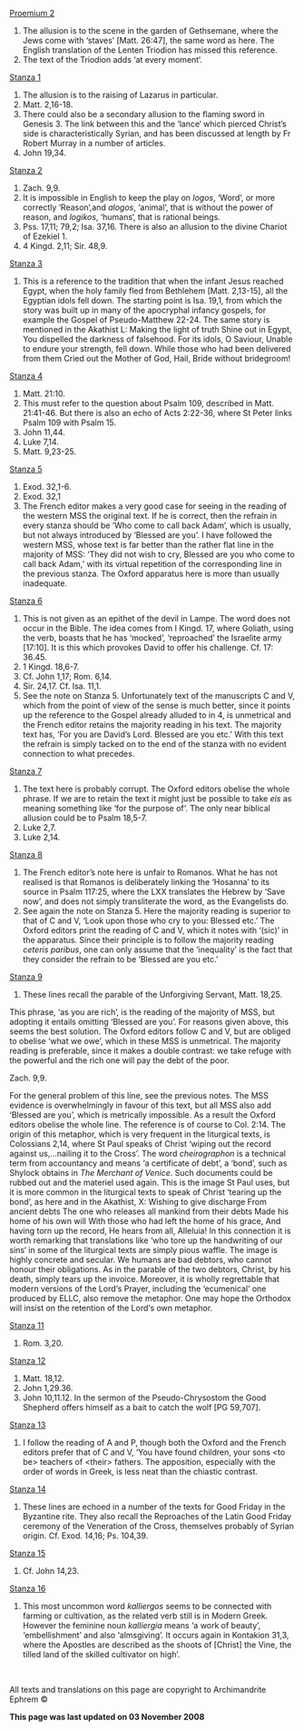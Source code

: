 [Proemium 2](kontak16.md)

1.  The allusion is to the scene in the garden of Gethsemane, where the Jews come with ‘staves’ \[Matt. 26:47\], the same word as here. The English translation of the Lenten Triodion has missed this reference.
2.  The text of the Triodion adds ‘at every moment‘.

[Stanza 1](kontak16.md)

1.  The allusion is to the raising of Lazarus in particular.
2.  Matt. 2,16-18.
3.  There could also be a secondary allusion to the flaming sword in Genesis 3. The link between this and the ‘lance‘ which pierced Christ’s side is characteristically Syrian, and has been discussed at length by Fr Robert Murray in a number of articles.
4.  John 19,34.

[Stanza 2](kontak16.md)

1.  Zach. 9,9.
2.  It is impossible in English to keep the play on *logos*, ‘Word‘, or more correctly ‘Reason‘,and *alogos*, ‘animal‘, that is without the power of reason, and *logikos*, ‘humans‘, that is rational beings.
3.  Pss. 17,11; 79,2; Isa. 37,16. There is also an allusion to the divine Chariot of Ezekiel 1.
4.  4 Kingd. 2,11; Sir. 48,9.

[Stanza 3](kontak16.md)

1.  This is a reference to the tradition that when the infant Jesus reached Egypt, when the holy family fled from Bethlehem \[Matt. 2,13-15\], all the Egyptian idols fell down. The starting point is Isa. 19,1, from which the story was built up in many of the apocryphal infancy gospels, for example the Gospel of Pseudo-Matthew 22-24. The same story is mentioned in the Akathist L:
    Making the light of truth
    Shine out in Egypt,
    You dispelled the darkness of falsehood.
    For its idols, O Saviour,
    Unable to endure your strength, fell down.
    While those who had been delivered from them
    Cried out the Mother of God,
    Hail, Bride without bridegroom!

[Stanza 4](kontak16.md)

1.  Matt. 21:10.
2.  This must refer to the question about Psalm 109, described in Matt. 21:41-46. But there is also an echo of Acts 2:22-36, where St Peter links Psalm 109 with Psalm 15.
3.  John 11,44.
4.  Luke 7,14.
5.  Matt. 9,23-25.

[Stanza 5](kontak16.md)

1.  Exod. 32,1-6.
2.  Exod. 32,1
3.  The French editor makes a very good case for seeing in the reading of the western MSS the original text. If he is correct, then the refrain in every stanza should be ‘Who come to call back Adam’, which is usually, but not always introduced by ‘Blessed are you’. I have followed the western MSS, whose text is far better than the rather flat line in the majority of MSS: ‘They did not wish to cry, Blessed are you who come to call back Adam,’ with its virtual repetition of the corresponding line in the previous stanza. The Oxford apparatus here is more than usually inadequate.

[Stanza 6](kontak16.md)

1.  This is not given as an epithet of the devil in Lampe. The word does not occur in the Bible. The idea comes from I Kingd. 17, where Goliath, using the verb, boasts that he has ‘mocked’, ‘reproached’ the Israelite army \[17:10\]. It is this which provokes David to offer his challenge. Cf. 17: 36.45.
2.  1 Kingd. 18,6-7.
3.  Cf. John 1,17; Rom. 6,14.
4.  Sir. 24,17. Cf. Isa. 11,1.
5.  See the note on Stanza 5. Unfortunately text of the manuscripts C and V, which from the point of view of the sense is much better, since it points up the reference to the Gospel already alluded to in 4, is unmetrical and the French editor retains the majority reading in his text. The majority text has, ‘For you are David’s Lord. Blessed are you etc.’ With this text the refrain is simply tacked on to the end of the stanza with no evident connection to what precedes.

[Stanza 7](kontak16.md)

1.  The text here is probably corrupt. The Oxford editors obelise the whole phrase. If we are to retain the text it might just be possible to take *eis* as meaning something like ‘for the purpose of‘. The only near biblical allusion could be to Psalm 18,5-7.
2.  Luke 2,7.
3.  Luke 2,14.

[Stanza 8](kontak16.md)

1.  The French editor’s note here is unfair to Romanos. What he has not realised is that Romanos is deliberately linking the ‘Hosanna’ to its source in Psalm 117:25, where the LXX translates the Hebrew by ‘Save now’, and does not simply transliterate the word, as the Evangelists do.
2.  See again the note on Stanza 5. Here the majority reading is superior to that of C and V, ‘Look upon those who cry to you: Blessed etc.’ The Oxford editors print the reading of C and V, which it notes with ‘(sic)’ in the apparatus. Since their principle is to follow the majority reading *ceteris paribus*, one can only assume that the ‘inequality’ is the fact that they consider the refrain to be ‘Blessed are you etc.’

[Stanza 9](kontak16.md)

1.  These lines recall the parable of the Unforgiving Servant, Matt. 18,25.

This phrase, ‘as you are rich’, is the reading of the majority of MSS, but adopting it entails omitting ‘Blessed are you’. For reasons given above, this seems the best solution. The Oxford editors follow C and V, but are obliged to obelise ‘what we owe’, which in these MSS is unmetrical. The majority reading is preferable, since it makes a double contrast: we take refuge with the powerful and the rich one will pay the debt of the poor.

Zach. 9,9.

For the general problem of this line, see the previous notes. The MSS evidence is overwhelmingly in favour of this text, but all MSS also add ‘Blessed are you’, which is metrically impossible. As a result the Oxford editors obelise the whole line. The reference is of course to Col. 2:14. The origin of this metaphor, which is very frequent in the liturgical texts, is Colossians 2,14, where St Paul speaks of Christ ‘wiping out the record against us,…nailing it to the Cross’. The word *cheirographon* is a technical term from accountancy and means ‘a certificate of debt’, a ‘bond’, such as Shylock obtains in *The Merchant of Venice*. Such documents could be rubbed out and the materiel used again. This is the image St Paul uses, but it is more common in the liturgical texts to speak of Christ ‘tearing up the bond’, as here and in the Akathist, X:
Wishing to give discharge
From ancient debts
The one who releases all mankind from their debts
Made his home of his own will
With those who had left the home of his grace,
And having torn up the record,
He hears from all,
Alleluia!
In this connection it is worth remarking that translations like ‘who tore up the handwriting of our sins‘ in some of the liturgical texts are simply pious waffle. The image is highly concrete and secular. We humans are bad debtors, who cannot honour their obligations. As in the parable of the two debtors, Christ, by his death, simply tears up the invoice. Moreover, it is wholly regrettable that modern versions of the Lord‘s Prayer, including the ‘ecumenical‘ one produced by ELLC, also remove the metaphor. One may hope the Orthodox will insist on the retention of the Lord‘s own metaphor.

[Stanza 11](kontak16.md)

1.  Rom. 3,20.

[Stanza 12](kontak16.md)

1.  Matt. 18,12.
2.  John 1,29.36.
3.  John 10,11.12. In the sermon of the Pseudo-Chrysostom the Good Shepherd offers himself as a bait to catch the wolf \[PG 59,707\].

[Stanza 13](kontak16.md)

1.  I follow the reading of A and P, though both the Oxford and the French editors prefer that of C and V, ‘You have found children, your sons &lt;to be&gt; teachers of &lt;their&gt; fathers. The apposition, especially with the order of words in Greek, is less neat than the chiastic contrast.

[Stanza 14](kontak16.md)

1.  These lines are echoed in a number of the texts for Good Friday in the Byzantine rite. They also recall the Reproaches of the Latin Good Friday ceremony of the Veneration of the Cross, themselves probably of Syrian origin. Cf. Exod. 14,16; Ps. 104,39.

[Stanza 15](kontak16.md)

1.  Cf. John 14,23.

[Stanza 16](kontak16.md)

1.  This most uncommon word *kalliergos* seems to be connected with farming or cultivation, as the related verb still is in Modern Greek. However the feminine noun *kalliergia* means ‘a work of beauty’, ‘embellishment’ and also ‘almsgiving’. It occurs again in Kontakion 31,3, where the Apostles are described as the shoots of \[Christ\] the Vine, the tilled land of the skilled cultivator on high’.

 

All texts and translations on this page are copyright to
Archimandrite Ephrem ©

**This page was last updated on 03 November 2008**
